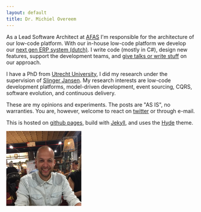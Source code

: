 ```yaml
---
layout: default
title: Dr. Michiel Overeem
---
```


As a Lead Software Architect at <a href="https://www.afas.nl/">AFAS</a> I'm responsible for the architecture of our low-code platform.
With our in-house low-code platform we develop our <a href="https://kleinzakelijk.afas.nl/">next gen ERP system (dutch)</a>.
I write code (mostly in C#), design new features, support the development teams, and <a href="/pubspres">give talks or write stuff</a> on our approach.

I have a PhD from <a href="https://www.uu.nl/en/research/software-systems/organization-and-information/labs/software-ecosystems">Utrecht University</a>, I did my research under the supervision of <a href="https://slingerjansen.nl/">Slinger Jansen</a>.
My research interests are low-code development platforms, model-driven development, event sourcing, CQRS, software evolution, and continuous delivery.

These are my opinions and experiments. The posts are "AS IS", no warranties.
You are, however, welcome to react on <a href="http://twitter.com/michielovereem">twitter</a> or through e-mail.

This is hosted on <a href="http://pages.github.com/">github pages</a>,
build with <a href="https://github.com/mojombo/jekyll/">Jekyll</a>, and uses the <a href="https://github.com/poole/hyde">Hyde</a> theme.

![Michiel Overeem](/images/movereem.jpg)
